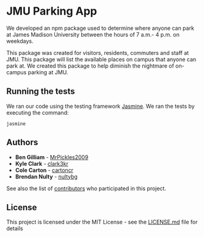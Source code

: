 # JMU Parking App

We developed an npm package used to determine where anyone can park at James Madison University between the hours of 7 a.m.- 4 p.m. on weekdays.

This package was created for visitors, residents, commuters and staff at JMU. This package will list the available places on campus that anyone can park at. We created this package to help diminish the nightmare of on-campus parking at JMU.

[](https://raw.githubusercontent.com/MrPickles2009/parkingApp/master/parkingSign.jpg)

## Running the tests
We ran our code using the testing framework [Jasmine](https://jasmine.github.io/).
We ran the tests by executing the command:
```
jasmine
```

## Authors

* **Ben Gilliam** - [MrPickles2009](https://github.com/MrPickles2009/)
* **Kyle Clark** - [clark3kr](https://github.com/clark3kr)
* **Cole Carton** - [cartoncr](https://github.com/cartoncr)
* **Brendan Nulty** - [nultybg](https://github.com/nultybg)

See also the list of [contributors](https://github.com/MrPickles2009/parkingApp/graphs/contributors) who participated in this project.

## License

This project is licensed under the MIT License - see the [LICENSE.md](LICENSE.md) file for details
